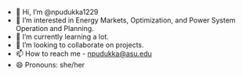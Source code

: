 - 👋 Hi, I’m @npudukka1229
- 👀 I’m interested in Energy Markets, Optimization, and Power System Operation and Planning.
- 🌱 I’m currently learning a lot.
- 💞️ I’m looking to collaborate on projects.
- 📫 How to reach me - npudukka@asu.edu
- 😄 Pronouns: she/her


<!---
npudukka1229/npudukka1229 is a ✨ special ✨ repository because its `README.md` (this file) appears on your GitHub profile.
You can click the Preview link to take a look at your changes.
--->
